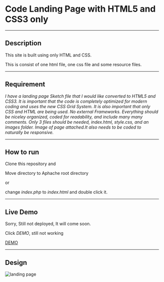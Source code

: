 # Code Landing Page with HTML5 and CSS3 only

---

## Description

This site is built using only HTML and CSS.

This is consist of one html file, one css file and some resource files.

---

## Requirement

*I have a landing page Sketch file that I would like converted to HTML5 and CSS3. It is important that the code is completely optimized for modern coding and uses the new CSS Grid System. It is also important that only CSS and HTML are being used. No external Frameworks. Everything should be niceley organized, coded for readability, and include many many comments. Only 3 files should be needed, index.html, style.css, and an images folder. Image of page attached.It also needs to be coded to naturally be responsive.*

---

## How to run

Clone this repository and 

Move directory to Aphache root directory

or

change *index.php* to *index.html* and double click it.

---

## Live Demo

Sorry, Still not deployed, It will come soon.

Click *DEMO*, still not working

[DEMO](https://spendo.herokuapp.com/)

---

## Design

![landing page](https://github.com/denisp107/Spendo-Landing-Page/blob/master/assets/img/home.png?raw=true)